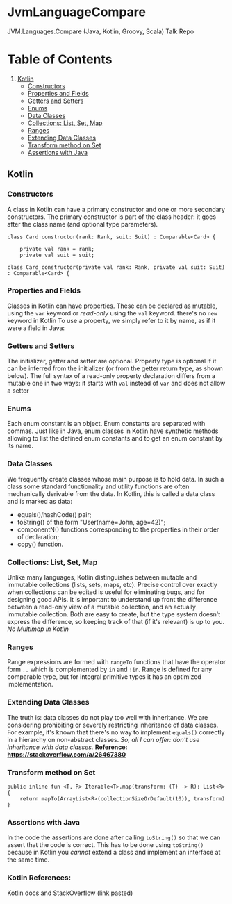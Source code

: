 # JvmLanguageCompare
JVM.Languages.Compare (Java, Kotlin, Groovy, Scala) Talk Repo

# Table of Contents
1. [Kotlin](#Kotlin)
   - [Constructors](#constructors)
   - [Properties and Fields](#properties-and-fields)
   - [Getters and Setters](#getters-and-setters)
   - [Enums](#enums)
   - [Data Classes](#data-classes)
   - [Collections: List, Set, Map](#collections:-list,-set,-map)
   - [Ranges](#ranges)
   - [Extending Data Classes](#extending-data-classes)
   - [Transform method on Set](#transform-method-on-set)
   - [Assertions with Java](#assertions-with-java)

## Kotlin

### Constructors
A class in Kotlin can have a primary constructor and one or more secondary constructors. The primary constructor is part of the class header: it goes after the class name (and optional type parameters).
```
class Card constructor(rank: Rank, suit: Suit) : Comparable<Card> {

    private val rank = rank;
    private val suit = suit;

class Card constructor(private val rank: Rank, private val suit: Suit) : Comparable<Card> {
```

### Properties and Fields
Classes in Kotlin can have properties. These can be declared as mutable, using the `var` keyword or *read-only* using the `val` keyword.
there's no `new` keyword in Kotlin
To use a property, we simply refer to it by name, as if it were a field in Java:

### Getters and Setters
The initializer, getter and setter are optional. Property type is optional if it can be inferred from the initializer (or from the getter return type, as shown below).
The full syntax of a read-only property declaration differs from a mutable one in two ways: it starts with `val` instead of `var` and does not allow a setter

### Enums
Each enum constant is an object. Enum constants are separated with commas.
Just like in Java, enum classes in Kotlin have synthetic methods allowing to list the defined enum constants and to get an enum constant by its name.

### Data Classes
We frequently create classes whose main purpose is to hold data. 
In such a class some standard functionality and utility functions are often mechanically derivable from the data. 
In Kotlin, this is called a data class and is marked as data:
- equals()/hashCode() pair;
- toString() of the form "User(name=John, age=42)";
- componentN() functions corresponding to the properties in their order of declaration;
- copy() function.

### Collections: List, Set, Map
Unlike many languages, Kotlin distinguishes between mutable and immutable collections (lists, sets, maps, etc). 
Precise control over exactly when collections can be edited is useful for eliminating bugs, and for designing good APIs.
It is important to understand up front the difference between a read-only view of a mutable collection, and an actually immutable collection. 
Both are easy to create, but the type system doesn't express the difference, so keeping track of that (if it's relevant) is up to you.
*No Multimap in Kotlin*

### Ranges
Range expressions are formed with `rangeTo` functions that have the operator form `..` which is complemented by `in` and `!in`. 
Range is defined for any comparable type, but for integral primitive types it has an optimized implementation. 

### Extending Data Classes
The truth is: data classes do not play too well with inheritance. We are considering prohibiting or severely restricting inheritance of data classes. 
For example, it's known that there's no way to implement `equals()` correctly in a hierarchy on non-abstract classes.
*So, all I can offer: don't use inheritance with data classes.*
**Reference: https://stackoverflow.com/a/26467380**

### Transform method on Set
```
public inline fun <T, R> Iterable<T>.map(transform: (T) -> R): List<R> {
    return mapTo(ArrayList<R>(collectionSizeOrDefault(10)), transform)
}
```

### Assertions with Java
In the code the assertions are done after calling `toString()` so that we can assert that the code is correct. 
This has to be done using `toString()` because in Kotlin you *cannot* extend a class and implement an interface at the same time.

### Kotlin References: 
Kotlin docs and StackOverflow (link pasted)

